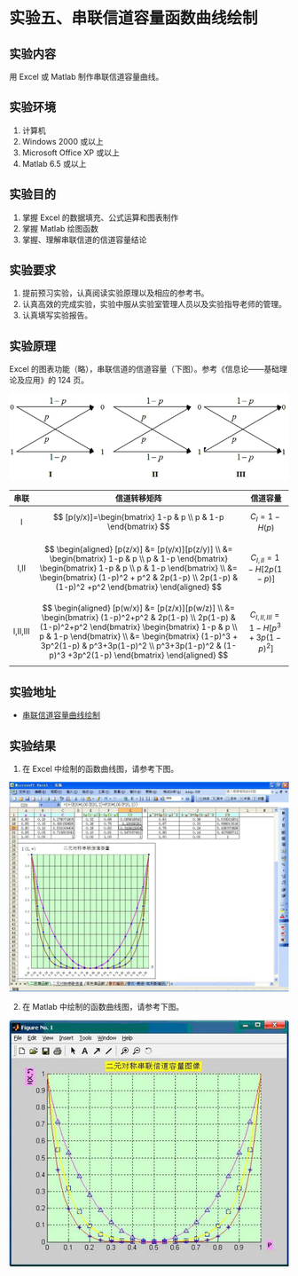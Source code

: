 # 实验五、串联信道容量函数曲线绘制

## 实验内容

用 Excel 或 Matlab 制作串联信道容量曲线。

## 实验环境

1. 计算机
2. Windows 2000 或以上
3. Microsoft Office XP 或以上
4. Matlab 6.5 或以上

## 实验目的

1. 掌握 Excel 的数据填充、公式运算和图表制作
2. 掌握 Matlab 绘图函数
3. 掌握、理解串联信道的信道容量结论

## 实验要求

1. 提前预习实验，认真阅读实验原理以及相应的参考书。
2. 认真高效的完成实验，实验中服从实验室管理人员以及实验指导老师的管理。
3. 认真填写实验报告。

## 实验原理

Excel 的图表功能（略），串联信道的信道容量（下图）。参考《信息论——基础理论及应用》的 124 页。

![串联信道的信道容量，王顶，408542507@qq.com](images/lab05-01.webp)

| 串联 |  信道转移矩阵 |  信道容量  |
| :---: | ---------     | ---------- |
|   I    |  $$ [p(y/x)]=\begin{bmatrix} 1-p & p \\ p & 1-p  \end{bmatrix} $$    | $$ C_I = 1-H(p) $$  |
| I,II   | $$ \begin{aligned} [p(z/x)] &= [p(y/x)][p(z/y)] \\ &= \begin{bmatrix} 1-p & p \\ p   & 1-p  \end{bmatrix} \begin{bmatrix}  1-p & p \\  p  & 1-p  \end{bmatrix} \\  &= \begin{bmatrix}  (1-p)^2 + p^2 & 2p(1-p) \\  2p(1-p) & (1-p)^2 +p^2  \end{bmatrix}  \end{aligned} $$  |  $$ C_{I,II}=1-H[2p(1-p)] $$ |
| I,II,III | $$ \begin{aligned} [p(w/x)] &= [p(z/x)][p(w/z)] \\ &= \begin{bmatrix} (1-p)^2+p^2 & 2p(1-p) \\ 2p(1-p)   & (1-p)^2+p^2  \end{bmatrix} \begin{bmatrix}  1-p & p \\  p  & 1-p  \end{bmatrix} \\  &= \begin{bmatrix}  (1-p)^3 + 3p^2(1-p) & p^3+3p(1-p)^2 \\  p^3+3p(1-p)^2 & (1-p)^3 +3p^2(1-p)  \end{bmatrix}  \end{aligned} $$  | $$ C_{I,II,III}=1-H[p^3+3p(1-p)^2] $$ |

## 实验地址

- [串联信道容量曲线绘制](https://info-lab.wangding.co/labs/lab05.html)
  
## 实验结果

1. 在 Excel 中绘制的函数曲线图，请参考下图。

  ![Excel 绘制的函数曲线，王顶，408542507@qq.com](images/lab05-04.webp)

2. 在 Matlab 中绘制的函数曲线图，请参考下图。

  ![Matlab 绘制的函数曲线，王顶，408542507@qq.com](images/lab05-05.webp)

